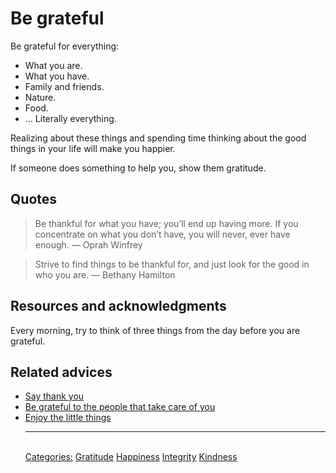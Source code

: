# Be grateful

Be grateful for everything:

- What you are.
- What you have.
- Family and friends.
- Nature.
- Food.
- ... Literally everything.

Realizing about these things and spending time thinking about the good things in your life will make you happier.

If someone does something to help you, show them gratitude.

## Quotes

> Be thankful for what you have; you’ll end up having more. If you concentrate on what you don’t have, you will never, ever have enough. — Oprah Winfrey

> Strive to find things to be thankful for, and just look for the good in who you are. — Bethany Hamilton

## Resources and acknowledgments

Every morning, try to think of three things from the day before you are grateful.

## Related advices

- [Say thank you](Say%20thank%20you/index.md)
- [Be grateful to the people that take care of you](Be%20grateful%20to%20the%20people%20that%20take%20care%20of%20you/index.md)
- [Enjoy the little things](Enjoy%20the%20little%20things/index.md)<hr/><br/>[Categories:](Categories/index.md) [Gratitude](Categories/Gratitude.md) [Happiness](Categories/Happiness.md) [Integrity](Categories/Integrity.md) [Kindness](Categories/Kindness.md)